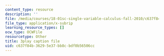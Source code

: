 ```yaml
---
content_type: resource
description: ''
file: /media/courses/18-01sc-single-variable-calculus-fall-2010/c637f84b36295e37bb8cbdf0b56506cc_5q_3FDOkVRQ.vtt
file_type: application/x-subrip
learning_resource_types: []
ocw_type: OCWFile
resourcetype: Other
title: 3play caption file
uid: c637f84b-3629-5e37-bb8c-bdf0b56506cc
---
```

